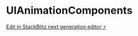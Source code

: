 # UIAnimationComponents

[Edit in StackBlitz next generation editor ⚡️](https://stackblitz.com/~/github.com/SaiMV/UIAnimationComponents)